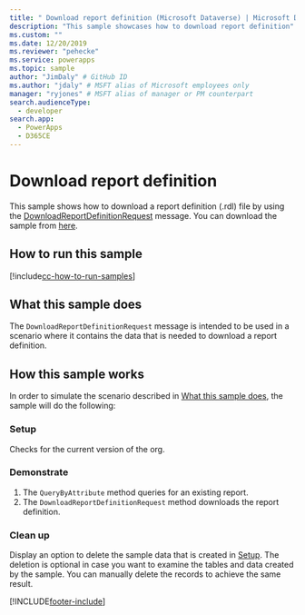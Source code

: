 ```yaml
---
title: " Download report definition (Microsoft Dataverse) | Microsoft Docs" # Intent and product brand in a unique string of 43-59 chars including spaces
description: "This sample showcases how to download report definition" # 115-145 characters including spaces. This abstract displays in the search result.
ms.custom: ""
ms.date: 12/20/2019
ms.reviewer: "pehecke"
ms.service: powerapps
ms.topic: sample
author: "JimDaly" # GitHub ID
ms.author: "jdaly" # MSFT alias of Microsoft employees only
manager: "ryjones" # MSFT alias of manager or PM counterpart
search.audienceType: 
  - developer
search.app: 
  - PowerApps
  - D365CE
---
```



# Download report definition



This sample shows how to download a report definition (.rdl) file by using the [DownloadReportDefinitionRequest](/dotnet/api/microsoft.crm.sdk.messages.downloadreportdefinitionrequest?view=dynamics-general-ce-9) message. You can download the sample from [here](https://github.com/microsoft/PowerApps-Samples/tree/master/cds/orgsvc/C%23/DownloadReportDefinition).

## How to run this sample

[!include[cc-how-to-run-samples](../../includes/cc-how-to-run-samples.md)]

## What this sample does

The `DownloadReportDefinitionRequest` message is intended to be used in a scenario where it contains the data that is needed to download a report definition.

## How this sample works

In order to simulate the scenario described in [What this sample does](#what-this-sample-does), the sample will do the following:

### Setup

Checks for the current version of the org.

### Demonstrate

1. The `QueryByAttribute` method  queries for an existing report.
2. The `DownloadReportDefinitionRequest` method downloads  the report definition.

### Clean up

Display an option to delete the sample data that is created in [Setup](#setup). The deletion is optional in case you want to examine the tables and data created by the sample. You can manually delete the records to achieve the same result.


[!INCLUDE[footer-include](../../../../includes/footer-banner.md)]
